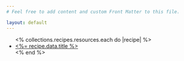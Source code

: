 ```yaml
---
# Feel free to add content and custom Front Matter to this file.

layout: default
---
```


<ul>
  <% collections.recipes.resources.each do |recipe| %>
    <li>
      <a href="<%= recipe.relative_url %>"><%= recipe.data.title %></a>
    </li>
  <% end %>
</ul>
